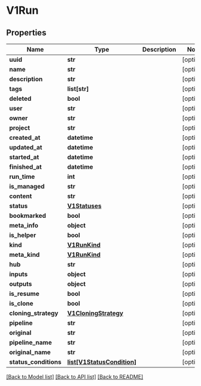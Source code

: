 # V1Run

## Properties
Name | Type | Description | Notes
------------ | ------------- | ------------- | -------------
**uuid** | **str** |  | [optional] 
**name** | **str** |  | [optional] 
**description** | **str** |  | [optional] 
**tags** | **list[str]** |  | [optional] 
**deleted** | **bool** |  | [optional] 
**user** | **str** |  | [optional] 
**owner** | **str** |  | [optional] 
**project** | **str** |  | [optional] 
**created_at** | **datetime** |  | [optional] 
**updated_at** | **datetime** |  | [optional] 
**started_at** | **datetime** |  | [optional] 
**finished_at** | **datetime** |  | [optional] 
**run_time** | **int** |  | [optional] 
**is_managed** | **str** |  | [optional] 
**content** | **str** |  | [optional] 
**status** | [**V1Statuses**](V1Statuses.md) |  | [optional] 
**bookmarked** | **bool** |  | [optional] 
**meta_info** | **object** |  | [optional] 
**is_helper** | **bool** |  | [optional] 
**kind** | [**V1RunKind**](V1RunKind.md) |  | [optional] 
**meta_kind** | [**V1RunKind**](V1RunKind.md) |  | [optional] 
**hub** | **str** |  | [optional] 
**inputs** | **object** |  | [optional] 
**outputs** | **object** |  | [optional] 
**is_resume** | **bool** |  | [optional] 
**is_clone** | **bool** |  | [optional] 
**cloning_strategy** | [**V1CloningStrategy**](V1CloningStrategy.md) |  | [optional] 
**pipeline** | **str** |  | [optional] 
**original** | **str** |  | [optional] 
**pipeline_name** | **str** |  | [optional] 
**original_name** | **str** |  | [optional] 
**status_conditions** | [**list[V1StatusCondition]**](V1StatusCondition.md) |  | [optional] 

[[Back to Model list]](../README.md#documentation-for-models) [[Back to API list]](../README.md#documentation-for-api-endpoints) [[Back to README]](../README.md)



